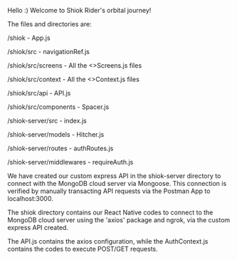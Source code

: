 Hello :) Welcome to Shiok Rider's orbital journey!

The files and directories are:

/shiok - App.js

/shiok/src - navigationRef.js

/shiok/src/screens - All the <>Screens.js files

/shiok/src/context - All the <>Context.js files

/shiok/src/api - API.js

/shiok/src/components - Spacer.js


/shiok-server/src - index.js

/shiok-server/models - Hitcher.js

/shiok-server/routes - authRoutes.js

/shiok-server/middlewares  - requireAuth.js


We have created our custom express API in the shiok-server directory to connect with the MongoDB cloud server via Mongoose. This connection is verified by manually transacting API requests via the Postman App to localhost:3000.

The shiok directory contains our React Native codes to connect to the MongoDB cloud server using the 'axios' package and ngrok, via the custom express API created.

The API.js contains the axios configuration, while the AuthContext.js contains the codes to execute POST/GET requests.
